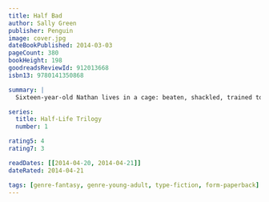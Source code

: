 ```yaml
---
title: Half Bad
author: Sally Green
publisher: Penguin
image: cover.jpg
dateBookPublished: 2014-03-03
pageCount: 380
bookHeight: 198
goodreadsReviewId: 912013668
isbn13: 9780141350868

summary: |
  Sixteen-year-old Nathan lives in a cage: beaten, shackled, trained to kill. In a modern-day England where two warring factions of witches live amongst humans, Nathan is an abomination, the illegitimate son of the world's most terrifying and violent witch, Marcus. Nathan's only hope for survival is to escape his captors, track down Marcus, and receive the three gifts that will bring him into his own magical powers—before it's too late. But how can Nathan find his father when there is no one safe to trust, not even family, not even the girl he loves?

series:
  title: Half-Life Trilogy
  number: 1

rating5: 4
rating7: 3

readDates: [[2014-04-20, 2014-04-21]]
dateRated: 2014-04-21

tags: [genre-fantasy, genre-young-adult, type-fiction, form-paperback]
---
```

